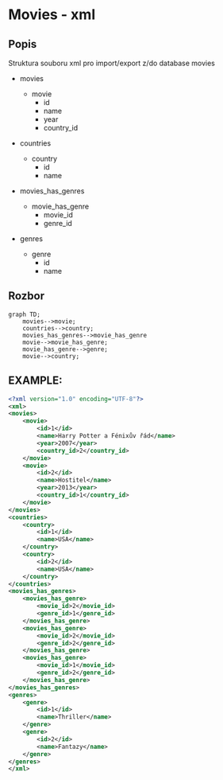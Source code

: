 # Movies - xml

## Popis

Struktura souboru xml pro import/export z/do database movies

- movies
    - movie
        - id
        - name
        - year
        - country_id

- countries
    - country
        - id
        - name

- movies_has_genres
    - movie_has_genre
        - movie_id
        - genre_id

- genres
    - genre
        - id
        - name

## Rozbor

```mermaid
graph TD;
    movies-->movie;
    countries-->country;
    movies_has_genres-->movie_has_genre
    movie-->movie_has_genre;
    movie_has_genre-->genre;
    movie-->country;
```

## EXAMPLE:
```xml
<?xml version="1.0" encoding="UTF-8"?>
<xml>
<movies>
    <movie>
        <id>1</id>
        <name>Harry Potter a Fénixův řád</name>
        <year>2007</year>
        <country_id>2</country_id>
    </movie>
    <movie>
        <id>2</id>
        <name>Hostitel</name>
        <year>2013</year>
        <country_id>1</country_id>
    </movie>
</movies>
<countries>
    <country>
        <id>1</id>
        <name>USA</name>
    </country>
    <country>
        <id>2</id>
        <name>USA</name>
    </country>
</countries>
<movies_has_genres>
    <movies_has_genre>
        <movie_id>2</movie_id>
        <genre_id>1</genre_id>
    </movies_has_genre>
    <movies_has_genre>
        <movie_id>2</movie_id>
        <genre_id>2</genre_id>
    </movies_has_genre>
    <movies_has_genre>
        <movie_id>1</movie_id>
        <genre_id>2</genre_id>
    </movies_has_genre>
</movies_has_genres>
<genres>
    <genre>
        <id>1</id>
        <name>Thriller</name>
    </genre>
    <genre>
        <id>2</id>
        <name>Fantazy</name>
    </genre>
</genres>
</xml>
```
